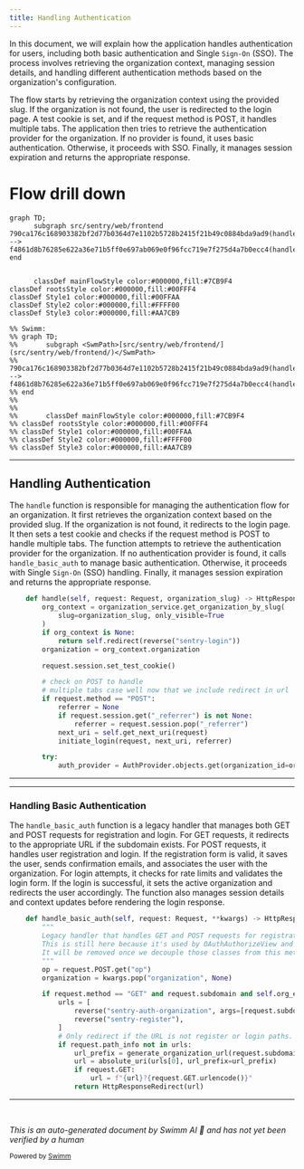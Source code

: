 ```yaml
---
title: Handling Authentication
---
```

In this document, we will explain how the application handles authentication for users, including both basic authentication and Single <SwmToken path="src/sentry/web/frontend/auth_login.py" pos="47:27:29" line-data="ERR_NO_SSO = _(&quot;The organization does not exist or does not have Single Sign-On enabled.&quot;)">`Sign-On`</SwmToken> (SSO). The process involves retrieving the organization context, managing session details, and handling different authentication methods based on the organization's configuration.

The flow starts by retrieving the organization context using the provided slug. If the organization is not found, the user is redirected to the login page. A test cookie is set, and if the request method is POST, it handles multiple tabs. The application then tries to retrieve the authentication provider for the organization. If no provider is found, it uses basic authentication. Otherwise, it proceeds with SSO. Finally, it manages session expiration and returns the appropriate response.

# Flow drill down

```mermaid
graph TD;
      subgraph src/sentry/web/frontend
790ca176c168903382bf2d77b0364d7e1102b5728b2415f21b49c0884bda9ad9(handle):::mainFlowStyle --> f4861d8b76285e622a36e71b5ff0e697ab069e0f96fcc719e7f275d4a7b0ecc4(handle_basic_auth):::mainFlowStyle
end


      classDef mainFlowStyle color:#000000,fill:#7CB9F4
classDef rootsStyle color:#000000,fill:#00FFF4
classDef Style1 color:#000000,fill:#00FFAA
classDef Style2 color:#000000,fill:#FFFF00
classDef Style3 color:#000000,fill:#AA7CB9

%% Swimm:
%% graph TD;
%%       subgraph <SwmPath>[src/sentry/web/frontend/](src/sentry/web/frontend/)</SwmPath>
%% 790ca176c168903382bf2d77b0364d7e1102b5728b2415f21b49c0884bda9ad9(handle):::mainFlowStyle --> f4861d8b76285e622a36e71b5ff0e697ab069e0f96fcc719e7f275d4a7b0ecc4(handle_basic_auth):::mainFlowStyle
%% end
%% 
%% 
%%       classDef mainFlowStyle color:#000000,fill:#7CB9F4
%% classDef rootsStyle color:#000000,fill:#00FFF4
%% classDef Style1 color:#000000,fill:#00FFAA
%% classDef Style2 color:#000000,fill:#FFFF00
%% classDef Style3 color:#000000,fill:#AA7CB9
```

<SwmSnippet path="/src/sentry/web/frontend/auth_organization_login.py" line="61">

---

## Handling Authentication

The <SwmToken path="src/sentry/web/frontend/auth_organization_login.py" pos="61:3:3" line-data="    def handle(self, request: Request, organization_slug) -&gt; HttpResponseBase:">`handle`</SwmToken> function is responsible for managing the authentication flow for an organization. It first retrieves the organization context based on the provided slug. If the organization is not found, it redirects to the login page. It then sets a test cookie and checks if the request method is POST to handle multiple tabs. The function attempts to retrieve the authentication provider for the organization. If no authentication provider is found, it calls <SwmToken path="src/sentry/web/frontend/auth_login.py" pos="558:3:3" line-data="    def handle_basic_auth(self, request: Request, **kwargs) -&gt; HttpResponseBase:">`handle_basic_auth`</SwmToken> to manage basic authentication. Otherwise, it proceeds with Single <SwmToken path="src/sentry/web/frontend/auth_login.py" pos="47:27:29" line-data="ERR_NO_SSO = _(&quot;The organization does not exist or does not have Single Sign-On enabled.&quot;)">`Sign-On`</SwmToken> (SSO) handling. Finally, it manages session expiration and returns the appropriate response.

```python
    def handle(self, request: Request, organization_slug) -> HttpResponseBase:
        org_context = organization_service.get_organization_by_slug(
            slug=organization_slug, only_visible=True
        )
        if org_context is None:
            return self.redirect(reverse("sentry-login"))
        organization = org_context.organization

        request.session.set_test_cookie()

        # check on POST to handle
        # multiple tabs case well now that we include redirect in url
        if request.method == "POST":
            referrer = None
            if request.session.get("_referrer") is not None:
                referrer = request.session.pop("_referrer")
            next_uri = self.get_next_uri(request)
            initiate_login(request, next_uri, referrer)

        try:
            auth_provider = AuthProvider.objects.get(organization_id=organization.id)
```

---

</SwmSnippet>

<SwmSnippet path="/src/sentry/web/frontend/auth_login.py" line="558">

---

### Handling Basic Authentication

The <SwmToken path="src/sentry/web/frontend/auth_login.py" pos="558:3:3" line-data="    def handle_basic_auth(self, request: Request, **kwargs) -&gt; HttpResponseBase:">`handle_basic_auth`</SwmToken> function is a legacy handler that manages both GET and POST requests for registration and login. For GET requests, it redirects to the appropriate URL if the subdomain exists. For POST requests, it handles user registration and login. If the registration form is valid, it saves the user, sends confirmation emails, and associates the user with the organization. For login attempts, it checks for rate limits and validates the login form. If the login is successful, it sets the active organization and redirects the user accordingly. The function also manages session details and context updates before rendering the login response.

```python
    def handle_basic_auth(self, request: Request, **kwargs) -> HttpResponseBase:
        """
        Legacy handler that handles GET and POST requests for registration and login.
        This is still here because it's used by OAuthAuthorizeView and AuthOrganizationLoginView.
        It will be removed once we decouple those classes from this method TODO(@EricHasegawa).
        """
        op = request.POST.get("op")
        organization = kwargs.pop("organization", None)

        if request.method == "GET" and request.subdomain and self.org_exists(request):
            urls = [
                reverse("sentry-auth-organization", args=[request.subdomain]),
                reverse("sentry-register"),
            ]
            # Only redirect if the URL is not register or login paths.
            if request.path_info not in urls:
                url_prefix = generate_organization_url(request.subdomain)
                url = absolute_uri(urls[0], url_prefix=url_prefix)
                if request.GET:
                    url = f"{url}?{request.GET.urlencode()}"
                return HttpResponseRedirect(url)
```

---

</SwmSnippet>

&nbsp;

*This is an auto-generated document by Swimm AI 🌊 and has not yet been verified by a human*

<SwmMeta version="3.0.0" repo-id="Z2l0aHViJTNBJTNBc2VudHJ5LWRlbW8tMSUzQSUzQVN3aW1tLURlbW8=" repo-name="sentry-demo-1" doc-type="flows"><sup>Powered by [Swimm](/)</sup></SwmMeta>
